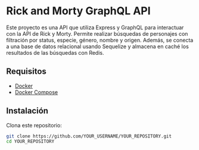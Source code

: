 # Rick and Morty GraphQL API

Este proyecto es una API que utiliza Express y GraphQL para interactuar con la API de Rick y Morty. Permite realizar búsquedas de personajes con filtración por status, especie, género, nombre y origen. Además, se conecta a una base de datos relacional usando Sequelize y almacena en caché los resultados de las búsquedas con Redis.

## Requisitos

- [Docker](https://www.docker.com/get-started)
- [Docker Compose](https://docs.docker.com/compose/install/)

## Instalación

Clona este repositorio:

```bash
git clone https://github.com/YOUR_USERNAME/YOUR_REPOSITORY.git
cd YOUR_REPOSITORY
```
